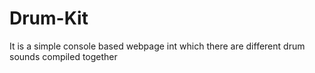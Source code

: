 # Drum-Kit
It is a simple console based webpage int which there are different drum sounds compiled together
